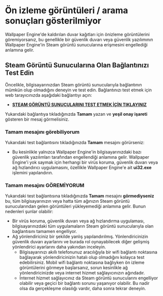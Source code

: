 # Ön izleme görüntüleri / arama sonuçları gösterilmiyor

Wallpaper Engine'de kaldırılan duvar kağıtları için önizleme görüntülerini göremiyorsanız, bu genellikle bir güvenlik duvarı veya güvenlik yazılımının Wallpaper Engine'in Steam görüntü sunucularına erişmesini engellediği anlamına gelir.

## Steam Görüntü Sunucularına Olan Bağlantınızı Test Edin

Öncelikle, bilgisayarınızdan Steam görüntü sunucularıyla bağlantının mümkün olup olmadığını deneyin ve test edin. Bağlantınızı test etmek için web tarayıcınızda aşağıdaki bağlantıyı açın:

* [**STEAM GÖRÜNTÜ SUNUCULARINI TEST ETMEK İÇİN TIKLAYINIZ**](https://steamuserimages-a.akamaihd.net/ugc/1796366854776537259/C541D485E7156010D92284B082D13A2377FD1F8F/?imw=5000&imh=5000&ima=fit&impolicy=Letterbox&imcolor=%23000000&letterbox=false)

Yukarıdaki bağlantıya tıkladığınızda **Tamam** yazan ve **yeşil onay işareti** gösteren bir mesaj görmelisiniz.

### Tamam mesajını görebiliyorum

Yukarıdaki test bağlantısını tıkladığınızda **Tamam** mesajını görürseniz:

* Bu kesinlikle yalnızca Wallpaper Engine'in bilgisayarınızdaki bazı güvenlik yazılımları tarafından engellendiği anlamına gelir. Wallpaper Engine'i yok saymak için herhangi bir virüs koruma, güvenlik duvarı veya ağ hızlandırıcı uygulamasını, özellikle Wallpaper Engine'e ait **ui32.exe** işlemini yapılandırın.

### Tamam mesajını GÖREMİYORUM

Yukarıdaki test bağlantısına tıkladığınızda **Tamam** mesajını **görmediyseniz** bu, tüm bilgisayarınızın veya hatta tüm ağınızın Steam görüntü sunucularından gelen görüntüleri yükleyemediği anlamına gelir. Bunun nedenleri şunlar olabilir:

* Bir virüs koruma, güvenlik duvarı veya ağ hızlandırma uygulaması, bilgisayarınızdaki tüm uygulamaların Steam görüntü sunucularıyla olan bağlantısını tamamen engelliyor.
* Ağ yönlendiriciniz bir şekilde yanlış yapılandırılmış. Yönlendiricinizin güvenlik duvarı ayarlarını ve burada rol oynayabilecek diğer gelişmiş yönlendirici ayarlarını daha yakından inceleyin.
    * Bilgisayarınızı akıllı telefonunuz aracılığıyla bir wifi bağlantı noktasına bağlayarak yönlendiricinizin hatalı olup olmadığını kolayca test edebilirsiniz. Mobil wifi bağlantı noktasına bağlıyken ön izleme görüntülerini görmeye başlarsanız, sorun kesinlikle ağ yönlendiricinizde veya internet hizmet sağlayıcınızın ağındadır.
    * İnternet hizmet sağlayıcınız da Steam görüntü sunucularını engelliyor olabilir veya geçici bir bağlantı sorunu yaşanıyor olabilir. Bu nadir olsa da gerçekleşme olasılığı vardır, daha sonra tekrar deneyin.